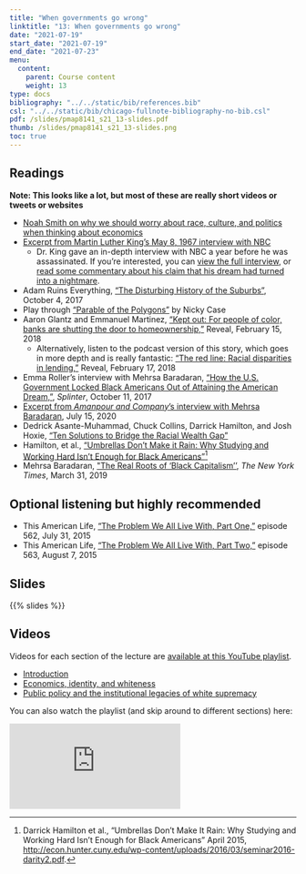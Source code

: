 ```yaml
---
title: "When governments go wrong"
linktitle: "13: When governments go wrong"
date: "2021-07-19"
start_date: "2021-07-19"
end_date: "2021-07-23"
menu:
  content:
    parent: Course content
    weight: 13
type: docs
bibliography: "../../static/bib/references.bib"
csl: "../../static/bib/chicago-fullnote-bibliography-no-bib.csl"
pdf: /slides/pmap8141_s21_13-slides.pdf
thumb: /slides/pmap8141_s21_13-slides.png
toc: true
---
```


## Readings

**Note: This looks like a lot, but most of these are really short videos or tweets or websites**

-   <i class="fab fa-twitter-square"></i> [Noah Smith on why we should worry about race, culture, and politics when thinking about economics](https://twitter.com/noahpinion/status/946446862898282496)
-   <i class="fab fa-twitter-square"></i> [Excerpt from Martin Luther King’s May 8, 1967 interview with NBC](https://twitter.com/Justinfication/status/981622238234456064)
    -   Dr. King gave an in-depth interview with NBC a year before he was assassinated. If you’re interested, you can [view the full interview](https://www.nbcnews.com/video/martin-luther-king-jr-speaks-with-nbc-news-11-months-before-assassination-1202163779741), or [read some commentary about his claim that his dream had turned into a nightmare](https://www.theroot.com/dr-martin-luther-king-jr-my-dream-has-turned-into-a-1791257458).
-   <i class="fab fa-youtube"></i> Adam Ruins Everything, [“The Disturbing History of the Suburbs”](https://www.youtube.com/watch?v=ETR9qrVS17g), October 4, 2017
-   <i class="fas fa-trophy"></i> Play through [“Parable of the Polygons”](https://ncase.me/polygons/) by Nicky Case
-   <i class="fas fa-external-link-square-alt"></i> Aaron Glantz and Emmanuel Martinez, [“Kept out: For people of color, banks are shutting the door to homeownership,”](https://www.revealnews.org/article/for-people-of-color-banks-are-shutting-the-door-to-homeownership/) Reveal, February 15, 2018
    -   Alternatively, listen to the podcast version of this story, which goes in more depth and is really fantastic: <i class="fas fa-podcast"></i> [“The red line: Racial disparities in lending,”](https://www.revealnews.org/episodes/the-red-line-racial-disparities-in-lending/) Reveal, February 17, 2018
-   <i class="fas fa-external-link-square-alt"></i> Emma Roller’s interview with Mehrsa Baradaran, [“How the U.S. Government Locked Black Americans Out of Attaining the American Dream,”](https://splinternews.com/how-the-u-s-government-locked-black-americans-out-of-a-1819221197), *Splinter*, October 11, 2017
-   <i class="fab fa-twitter-square"></i> [Excerpt from *Amanpour and Company*’s interview with Mehrsa Baradaran](https://twitter.com/amanpourcopbs/status/1283481709070123008?s=21), July 15, 2020
-   <i class="fas fa-external-link-square-alt"></i> Dedrick Asante-Muhammad, Chuck Collins, Darrick Hamilton, and Josh Hoxie, [“Ten Solutions to Bridge the Racial Wealth Gap”](https://inequality.org/great-divide/ten-solutions-bridge-racial-wealth-divide/)
-   <i class="far fa-file-pdf"></i> Hamilton, et al., [“Umbrellas Don’t Make it Rain: Why Studying and Working Hard Isn’t Enough for Black Americans”](http://econ.hunter.cuny.edu/wp-content/uploads/2016/03/seminar2016-darity2.pdf)[^1]
-   <i class="fas fa-external-link-square-alt"></i> Mehrsa Baradaran, ["The Real Roots of ‘Black Capitalism’’](https://www.nytimes.com/2019/03/31/opinion/nixon-capitalism-blacks.html), *The New York Times*, March 31, 2019

## Optional listening but highly recommended

-   <i class="fas fa-podcast"></i> This American Life, [“The Problem We All Live With, Part One,”](https://www.thisamericanlife.org/562/the-problem-we-all-live-with-part-one) episode 562, July 31, 2015
-   <i class="fas fa-podcast"></i> This American Life, [“The Problem We All Live With, Part Two,”](https://www.thisamericanlife.org/563/the-problem-we-all-live-with-part-two) episode 563, August 7, 2015

## Slides

{{% slides %}}

## Videos

Videos for each section of the lecture are [available at this YouTube playlist](https://www.youtube.com/playlist?list=PLS6tnpTr39sFjCVoP36XaARe2gNS81Xxg).

-   [Introduction](https://www.youtube.com/watch?v=mpheC_1cIoQ&list=PLS6tnpTr39sFjCVoP36XaARe2gNS81Xxg)
-   [Economics, identity, and whiteness](https://www.youtube.com/watch?v=xTPti86Y1oc&list=PLS6tnpTr39sFjCVoP36XaARe2gNS81Xxg)
-   [Public policy and the institutional legacies of white supremacy](https://www.youtube.com/watch?v=sb5wjTqSj_s&list=PLS6tnpTr39sFjCVoP36XaARe2gNS81Xxg)

You can also watch the playlist (and skip around to different sections) here:

<div class="embed-responsive embed-responsive-16by9">

<iframe class="embed-responsive-item" src="https://www.youtube.com/embed/playlist?list=PLS6tnpTr39sFjCVoP36XaARe2gNS81Xxg" frameborder="0" allow="accelerometer; autoplay; encrypted-media; gyroscope; picture-in-picture" allowfullscreen>
</iframe>

</div>

[^1]: Darrick Hamilton et al., “Umbrellas Don’t Make It Rain: Why Studying and Working Hard Isn’t Enough for Black Americans” April 2015, <http://econ.hunter.cuny.edu/wp-content/uploads/2016/03/seminar2016-darity2.pdf>.
